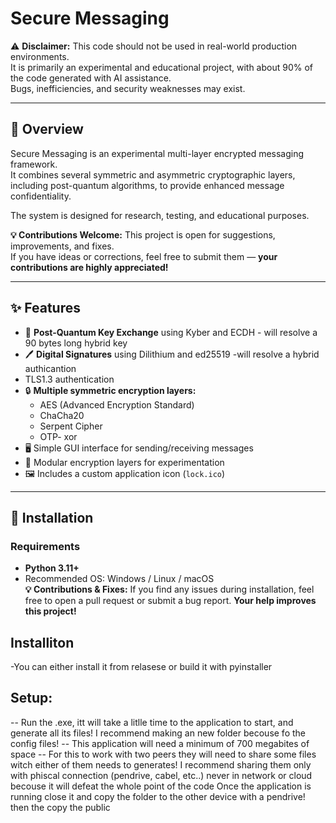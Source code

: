 
# Secure Messaging

⚠️ **Disclaimer:** This code should not be used in real-world production environments.  
It is primarily an experimental and educational project, with about 90% of the code generated with AI assistance.  
Bugs, inefficiencies, and security weaknesses may exist.

---

## 📌 Overview

Secure Messaging is an experimental multi-layer encrypted messaging framework.  
It combines several symmetric and asymmetric cryptographic layers, including post-quantum algorithms, to provide enhanced message confidentiality.

The system is designed for research, testing, and educational purposes.

**💡 Contributions Welcome:** This project is open for suggestions, improvements, and fixes.  
If you have ideas or corrections, feel free to submit them — **your contributions are highly appreciated!**

---

## ✨ Features

- 🔑 **Post-Quantum Key Exchange** using Kyber and ECDH - will resolve a 90 bytes long hybrid key
- 🖊️ **Digital Signatures** using Dilithium and ed25519 -will resolve a hybrid authicantion
- TLS1.3 authentication
- 🔒 **Multiple symmetric encryption layers:**
  - AES (Advanced Encryption Standard)
  - ChaCha20
  - Serpent Cipher
  - OTP- xor
- 🖥️ Simple GUI interface for sending/receiving messages  
- 📂 Modular encryption layers for experimentation  
- 🖼️ Includes a custom application icon (`lock.ico`)

---

## 🚀 Installation

### Requirements
- **Python 3.11+**  
- Recommended OS: Windows / Linux / macOS  
**💡 Contributions & Fixes:** If you find any issues during installation, feel free to open a pull request or submit a bug report. **Your help improves this project!**

## Installiton 
-You can either install it from relasese or build it with pyinstaller

## Setup:

-- Run the .exe, itt will take a litlle time to the application to start, and generate all its files!
   I recommend making an new folder becouse fo the config files!
-- This application will need a minimum of 700 megabites of space
-- For this to work with two peers they will need to share some files witch either of them needs to generates!
   I recommend sharing them only with phiscal connection (pendrive, cabel, etc..) never in network or cloud becouse it will defeat the whole point of the code
   Once the application is running close it and copy the folder to the other device with a pendrive!
   then the copy the public 
   
